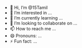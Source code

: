 - 👋 Hi, I’m @15Tamil
- 👀 I’m interested in ...
- 🌱 I’m currently learning ...
- 💞️ I’m looking to collaborate on ...
- 📫 How to reach me ...
- 😄 Pronouns: ...
- ⚡ Fun fact: ...

<!---
15Tamil/15Tamil is a ✨ special ✨ repository because its `README.md` (this file) appears on your GitHub profile.
You can click the Preview link to take a look at your changes.
--->
